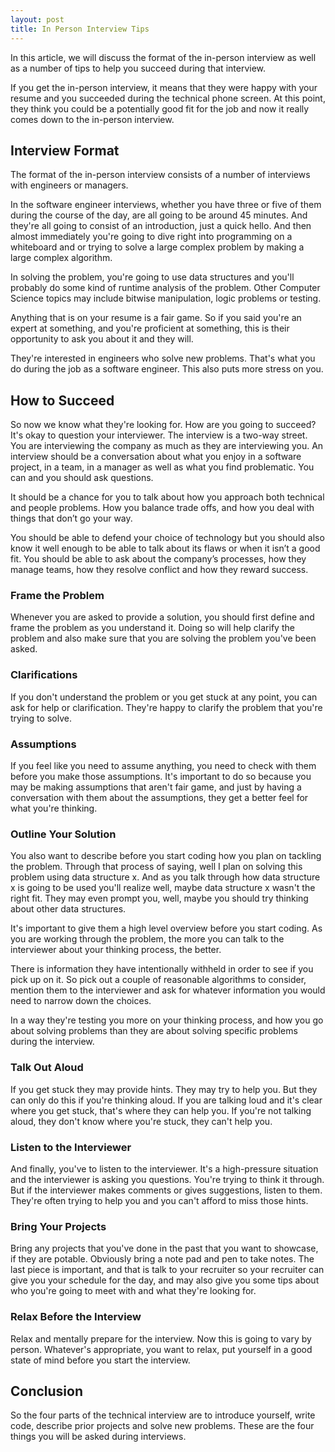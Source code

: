 ```yaml
---
layout: post
title: In Person Interview Tips
---
```


In this article, we will discuss the format of the in-person interview as well as a number of tips to help you succeed during that interview.

If you get the in-person interview, it means that they were happy with your resume and you succeeded during the technical phone screen. At this point, they think you could be a potentially good fit for the job and now it really comes down to the in-person interview.

## Interview Format

The format of the in-person interview consists of a number of interviews with engineers or managers.

In the software engineer interviews, whether you have three or five of them during the course of the day, are all going to be around 45 minutes. And they're all going to consist of an introduction, just a quick hello. And then almost immediately you're going to dive right into programming on a whiteboard and or trying to solve a large complex problem by making a large complex algorithm.

In solving the problem, you're going to use data structures and you'll probably do some kind of runtime analysis of the problem. Other Computer Science topics may include bitwise manipulation, logic problems or testing.

Anything that is on your resume is a fair game. So if you said you're an expert at something, and you're proficient at something, this is their opportunity to ask you about it and they will.

They're interested in engineers who solve new problems. That's what you do during the job as a software engineer. This also puts more stress on you. 

## How to Succeed

So now we know what they're looking for. How are you going to succeed? It's okay to question your interviewer. The interview is a two-way street. You are interviewing the company as much as they are interviewing you. An interview should be a conversation about what you enjoy in a software project, in a team, in a manager as well as what you find problematic. You can and you should ask questions. 

It should be a chance for you to talk about how you approach both technical and people problems. How you balance trade offs, and how you deal with things that don’t go your way. 

You should be able to defend your choice of technology but you should also know it well enough to be able to talk about its flaws or when it isn’t a good fit. You should be able to ask about the company’s processes, how they manage teams, how they resolve conflict and how they reward success.

### Frame the Problem

Whenever you are asked to provide a solution, you should first define and frame the problem as you understand it. Doing so will help clarify the problem and also make sure that you are solving the problem you've been asked.

### Clarifications

If you don't understand the problem or you get stuck at any point, you can ask for help or clarification. They're happy to clarify the problem that you're trying to solve.

### Assumptions

If you feel like you need to assume anything, you need to check with them before you make those assumptions. It's important to do so because you may be making assumptions that aren't fair game, and just by having a conversation with them about the assumptions, they get a better feel for what you're thinking.

### Outline Your Solution

You also want to describe before you start coding how you plan on tackling the problem. Through that process of saying, well I plan on solving this problem using data structure x. And as you talk through how data structure x is going to be used you'll realize well, maybe data structure x wasn't the right fit. They may even prompt you, well, maybe you should try thinking about other data structures.

It's important to give them a high level overview before you start coding. As you are working through the problem, the more you can talk to the interviewer about your thinking process, the better.

There is information they have intentionally withheld in order to see if you pick up on it. So pick out a couple of reasonable algorithms to consider, mention them to the interviewer and ask for whatever information you would need to narrow down the choices.

In a way they're testing you more on your thinking process, and how you go about solving problems than they are about solving specific problems during the interview.

### Talk Out Aloud

If you get stuck they may provide hints. They may try to help you. But they can only do this if you're thinking aloud. If you are talking loud and it's clear where you get stuck, that's where they can help you. If you're not talking aloud, they don't know where you're stuck, they can't help you.

### Listen to the Interviewer

And finally, you've to listen to the interviewer. It's a high-pressure situation and the interviewer is asking you questions. You're trying to think it through. But if the interviewer makes comments or gives suggestions, listen to them. They're often trying to help you and you can't afford to miss those hints.

### Bring Your Projects

Bring any projects that you've done in the past that you want to showcase, if they are potable. Obviously bring a note pad and pen to take notes. The last piece is important, and that is talk to your recruiter so your recruiter can give you your schedule for the day, and may also give you some tips about who you're going to meet with and what they're looking for.

### Relax Before the Interview

Relax and mentally prepare for the interview. Now this is going to vary by person. Whatever's appropriate, you want to relax, put yourself in a good state of mind before you start the interview.

## Conclusion

So the four parts of the technical interview are to introduce yourself, write code, describe prior projects and solve new problems. These are the four things you will be asked during interviews.
